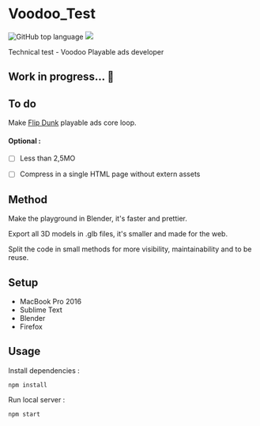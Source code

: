 # Voodoo_Test

![GitHub top language](https://img.shields.io/github/languages/top/sboez/Voodoo_Test) <img src="https://img.shields.io/badge/three.js-r117-orange">


Technical test - Voodoo Playable ads developer

## Work in progress... :construction:


## To do

Make [Flip Dunk](https://apps.apple.com/fr/app/flip-dunk/id1459811607) playable ads core loop.


#### Optional :

- [ ] Less than 2,5MO
- [ ] Compress in a single HTML page without extern assets


## Method

Make the playground in Blender, it's faster and prettier.

Export all 3D models in .glb files, it's smaller and made for the web.

Split the code in small methods for more visibility, maintainability and to be reuse.

## Setup

- MacBook Pro 2016
- Sublime Text
- Blender
- Firefox


## Usage

Install dependencies :
```
npm install
```

Run local server :
```
npm start
```
